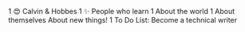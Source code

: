 1 😍 Calvin & Hobbes
1 ✨ People who learn
  1 About the world
  1 About themselves
  About new things!
1 To Do List: Become a technical writer
